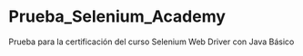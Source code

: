 # Prueba_Selenium_Academy
Prueba para la certificación del curso Selenium Web Driver con Java Básico 
